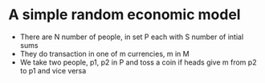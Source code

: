 # A simple random economic model

* There are N number of people, in set P each with S number of intial sums
* They do transaction in one of m currencies, m in M
* We take two people, p1, p2 in P and toss a coin if heads give m from p2 to p1 and vice versa
